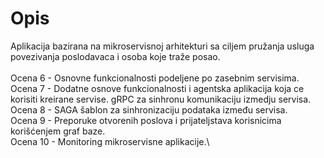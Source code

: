 # Opis
Aplikacija bazirana na mikroservisnoj arhitekturi sa ciljem pružanja usluga povezivanja poslodavaca i osoba koje traže posao.\
\
Ocena 6  - Osnovne funkcionalnosti podeljene po zasebnim servisima.\
Ocena 7  - Dodatne osnove funkcionalnosti i agentska aplikacija koja ce korisiti kreirane servise. gRPC za sinhronu komunikaciju izmedju servisa.\
Ocena 8  - SAGA šablon za sinhronizaciju podataka između servisa.\
Ocena 9  - Preporuke otvorenih poslova i prijateljstava korisnicima korišćenjem graf baze.\
Ocena 10 - Monitoring mikroservisne aplikacije.\

